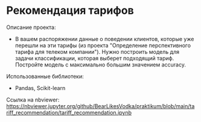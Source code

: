 # Рекомендация тарифов

Описание проекта:

  - В вашем распоряжении данные о поведении клиентов, которые уже перешли на эти тарифы (из проекта "Определение перспективного тарифа для телеком компании"). Нужно построить модель для задачи классификации, которая выберет подходящий тариф. Постройте модель с максимально большим значением accuracy.

Использованные библиотеки:
  - Pandas, Scikit-learn

Ссылка на nbviewer: https://nbviewer.jupyter.org/github/BearLikesVodka/praktikum/blob/main/tariff_recommendation/tariff_recommendation.ipynb
